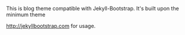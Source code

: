 This is blog theme compatible with Jekyll-Bootstrap. It's built upon the minimum theme

<http://jekyllbootstrap.com> for usage.
